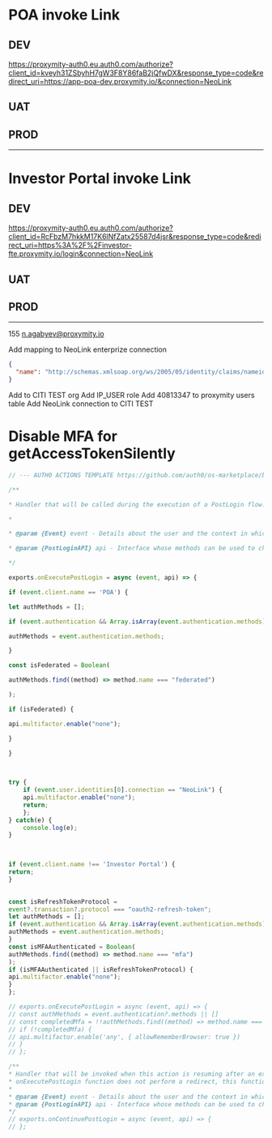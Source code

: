 # POA invoke Link
## DEV

https://proxymity-auth0.eu.auth0.com/authorize?client_id=kveyh31ZSbyhH7gW3F8Y86faB2jQfwDX&response_type=code&redirect_uri=https://app-poa-dev.proxymity.io/&connection=NeoLink

## UAT

## PROD

----
# Investor Portal invoke Link
## DEV
https://proxymity-auth0.eu.auth0.com/authorize?client_id=RcFbzM7hkkM17K6lNfZatx25587d4jsr&response_type=code&redirect_uri=https%3A%2F%2Finvestor-fte.proxymity.io/login&connection=NeoLink

## UAT

## PROD

---

155
n.agabyev@proxymity.io

Add mapping to NeoLink enterprize connection
```json
{
  "name": "http://schemas.xmlsoap.org/ws/2005/05/identity/claims/nameidentifier"
}
```

Add to CITI TEST org
Add IP_USER role
Add 40813347 to proxymity users table
Add NeoLink connection to CITI TEST

# Disable MFA for getAccessTokenSilently
```js
// --- AUTH0 ACTIONS TEMPLATE https://github.com/auth0/os-marketplace/blob/main/templates/add-email-to-access-token-POST_LOGIN ---

/**

* Handler that will be called during the execution of a PostLogin flow.

*

* @param {Event} event - Details about the user and the context in which they are logging in.

* @param {PostLoginAPI} api - Interface whose methods can be used to change the behavior of the login.

*/

exports.onExecutePostLogin = async (event, api) => {

if (event.client.name == 'POA') {

let authMethods = [];

if (event.authentication && Array.isArray(event.authentication.methods)) {

authMethods = event.authentication.methods;

}

const isFederated = Boolean(

authMethods.find((method) => method.name === "federated")

);

if (isFederated) {

api.multifactor.enable("none");

}

}

  

try {
	if (event.user.identities[0].connection == "NeoLink") {
	api.multifactor.enable("none");
	return;
	};
} catch(e) {
	console.log(e);
}

  

if (event.client.name !== 'Investor Portal') {
return;
}

  
const isRefreshTokenProtocol =
event?.transaction?.protocol === "oauth2-refresh-token";
let authMethods = [];
if (event.authentication && Array.isArray(event.authentication.methods)) {
authMethods = event.authentication.methods;
}
const isMFAAuthenticated = Boolean(
authMethods.find((method) => method.name === "mfa")
);
if (isMFAAuthenticated || isRefreshTokenProtocol) {
api.multifactor.enable("none");
}
};

// exports.onExecutePostLogin = async (event, api) => {
// const authMethods = event.authentication?.methods || []
// const completedMfa = !!authMethods.find((method) => method.name === 'mfa')
// if (!completedMfa) {
// api.multifactor.enable('any', { allowRememberBrowser: true })
// }
// };

/**
* Handler that will be invoked when this action is resuming after an external redirect. If your
* onExecutePostLogin function does not perform a redirect, this function can be safely ignored.
*
* @param {Event} event - Details about the user and the context in which they are logging in.
* @param {PostLoginAPI} api - Interface whose methods can be used to change the behavior of the login.
*/
// exports.onContinuePostLogin = async (event, api) => {
// };
```